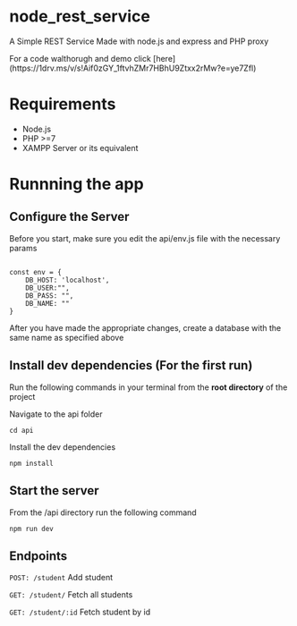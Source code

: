 # node_rest_service
<p>A Simple REST Service Made with node.js and express and PHP proxy</p>
<p>For a code walthorugh and demo click [here](https://1drv.ms/v/s!Aif0zGY_1ftvhZMr7HBhU9Ztxx2rMw?e=ye7Zfl)</p>

# Requirements
* Node.js
* PHP >=7
* XAMPP Server or its equivalent

# Runnning the app

## Configure the Server
<p>Before you start, make sure you edit the api/env.js file with the necessary params</p>

<code>
const env = {
    DB_HOST: 'localhost', 
    DB_USER:"<your_username>",
    DB_PASS: "<your_password>",
    DB_NAME: "<your_database_name>"
}
</code>

<p>After you have made the appropriate changes, create a database with the same name as specified above<p>

## Install dev dependencies (For the first run)
Run the following commands in your terminal from the **root directory** of the project 

<p>Navigate to the api folder</p>
<p>
  <code>cd api</code>
</p>

<p>Install the dev dependencies</p>
<p>
  <code>npm install</code>
</p>


## Start the server
<p>From the /api directory run the following command</p>
<p>
  <code>npm run dev</code>
</p>

## Endpoints
<p>
  <code>POST: /student</code>
  <span>Add student</span>
</p>

<p>
  <code>GET: /student/</code>
    <span>Fetch all students</span>
</p>

<p>
  <code>GET: /student/:id</code>
  <span>Fetch student by id</span>
</p>





